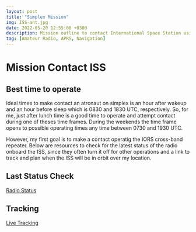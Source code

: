 ```yaml
---
layout: post
title: "Simplex Mission"
img: ISS-ant.jpg
date: 2022-05-20 12:55:00 +0300
description: Mission outline to contact International Space Station using FM simplex
tag: [Amateur Radio, APRS, Navigation]
---
```


# Mission Contact ISS

## Best time to operate

Ideal times to make contact an atronaut on simplex is an hour after wakeup and an hour before sleep which is 0830 and 1830 UTC, respectively.  So, for me, just after lunch time is a good time to operate and attempt contact during one of theses time frames.  During the weekends the time frame opens to possible operating times any time between 0730 and 1930 UTC.

However, my first goal is to make a contact operatig the IORS cross-band repeater. Below are resources to check for the latest status of the radio onboard the ISS, since they often turn it off for other operations and a link to track and plan when the ISS will be in orbit over my location.

## Last Status Check

[Radio Status](https://www.ariss.org/current-status-of-iss-stations.html)


## Tracking

[Live Tracking](https://www.n2yo.com/?s=25544)
